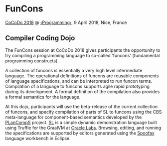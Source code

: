 FunCons
=======

[CoCoDo 2018](https://2018.programming-conference.org/track/cocodo-2018-dojo)
 @ 
 [‹Programming›](https://2018.programming-conference.org/home),
 9 April 2018, Nice, France

Compiler Coding Dojo
--------------------

The FunCons session at CoCoDo 2018 gives participants the opportunity to try
compiling a programming language to so-called 'funcons' (fundamental programming
constructs).

A collection of funcons is essentially a very high level intermediate language.
The operational definitions of funcons are reusable components of language
specifications, and can be interpreted to run funcon terms. Compilation of a 
language to funcons supports agile rapid prototyping during its development.
A formal definition of the compilation also provides a formal semantics for
the language.

At this dojo, participants will use the beta-release of the current collection
of funcons, and specify compilation of parts of SL to funcons using the CBS 
meta-language for component-based semantics developed by the 
[PLanCompS](http://www.plancomps.org)
project.
[SL](https://github.com/graalvm/simplelanguage) 
is a simple dynamic demonstration language built using Truffle for the GraalVM at 
[Oracle Labs](https://labs.oracle.com). 
Browsing, editing, and running the specifications are supported
by editors generated using the
[Spoofax](http://spoofax.readthedocs.io)
language workbench in Eclipse.
